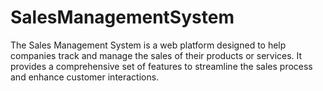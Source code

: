# SalesManagementSystem
The Sales Management System is a web platform designed to help companies track and manage the sales of their products or services. It provides a comprehensive set of features to streamline the sales process and enhance customer interactions.
